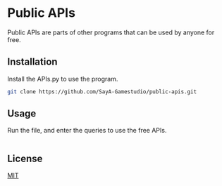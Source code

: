 # Public APIs

Public APIs are parts of other programs that can be used by anyone for free.

## Installation

Install the APIs.py to use the program.

```bash
git clone https://github.com/SayA-Gamestudio/public-apis.git
```

## Usage
Run the file, and enter the queries to use the free APIs.
```python

```

## License

[MIT](https://choosealicense.com/licenses/mit/)